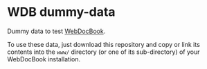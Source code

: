 # WDB dummy-data

Dummy data to test [WebDocBook](http://github.com/wdbo/webdocbook).

To use these data, just download this repository and copy or link its contents
into the `www/` directory (or one of its sub-directory) of your WebDocBook installation.
